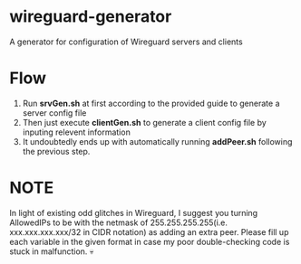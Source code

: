 # wireguard-generator
A generator for configuration of Wireguard servers and clients

# Flow
1. Run __srvGen.sh__ at first according to the provided guide to generate a server config file
2. Then just execute __clientGen.sh__ to generate a client config file by inputing relevent information
3. It undoubtedly ends up with automatically running __addPeer.sh__ following the previous step.

# NOTE
In light of existing odd glitches in Wireguard, I suggest you turning AllowedIPs to be with the netmask of 255.255.255.255(i.e. xxx.xxx.xxx.xxx/32 in CIDR notation) as adding an extra peer.
Please fill up each variable in the given format in case my poor double-checking code is stuck in malfunction. 💀
